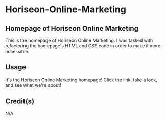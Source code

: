 # Horiseon-Online-Marketing

## Homepage of Horiseon Online Marketing

This is the homepage of Horiseon Online Marketing. I was tasked with refactoring the homepage's HTML and CSS code in order to make it more accessible.

## Usage

It's the Horiseon Online Marketing homepage! Click the link, take a look, and see what we're about!

## Credit(s)

N/A